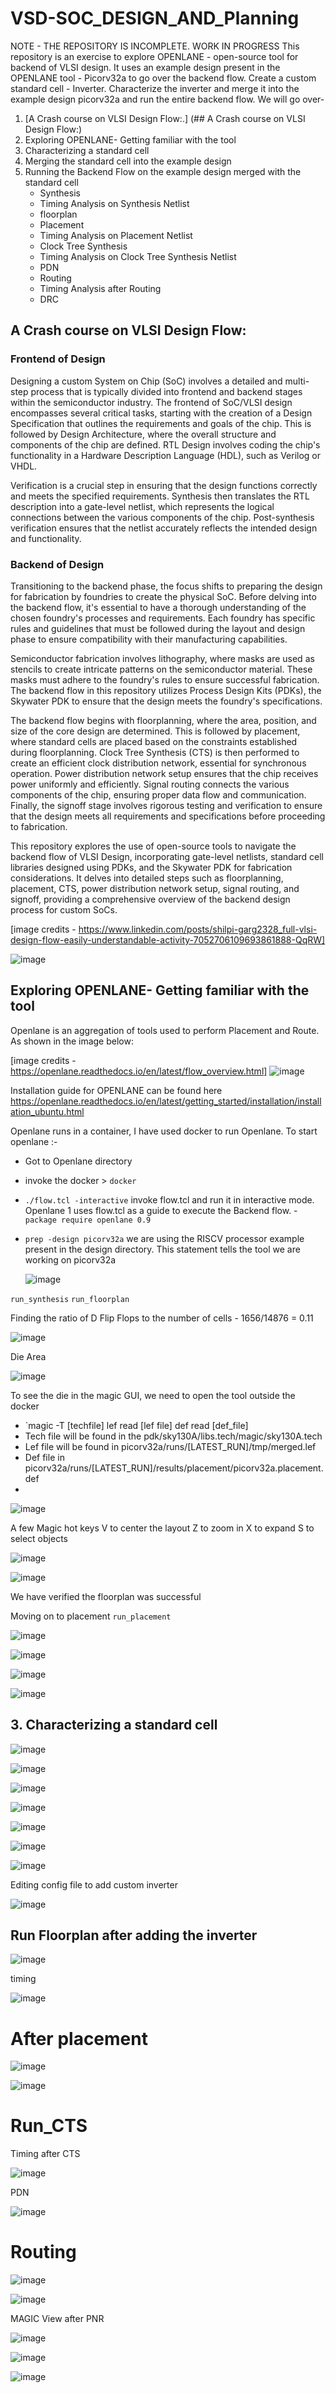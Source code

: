 # VSD-SOC_DESIGN_AND_Planning 
NOTE - THE REPOSITORY IS INCOMPLETE. WORK IN PROGRESS
This repository is an exercise to explore OPENLANE - open-source tool for backend of VLSI design. It uses an example design present in the OPENLANE tool - Picorv32a to go over the backend flow. Create a custom standard cell - Inverter. Characterize the inverter and merge it into the example design picorv32a and run the entire backend flow.
We will go over-
1. [A Crash course on VLSI Design Flow:.] (## A Crash course on VLSI Design Flow:)
2. Exploring OPENLANE- Getting familiar with the tool
3. Characterizing a standard cell
4. Merging the standard cell into the example design
5. Running the Backend Flow on the example design merged with the standard cell
   - Synthesis
   - Timing Analysis on Synthesis Netlist
   - floorplan
   - Placement
   - Timing Analysis on Placement Netlist
   - Clock Tree Synthesis
   - Timing Analysis on Clock Tree Synthesis Netlist
   - PDN
   - Routing
   - Timing Analysis after Routing
   - DRC
      
  
## A Crash course on VLSI Design Flow:
### Frontend of Design
Designing a custom System on Chip (SoC) involves a detailed and multi-step process that is typically divided into frontend and backend stages within the semiconductor industry. The frontend of SoC/VLSI design encompasses several critical tasks, starting with the creation of a Design Specification that outlines the requirements and goals of the chip. This is followed by Design Architecture, where the overall structure and components of the chip are defined. RTL Design involves coding the chip's functionality in a Hardware Description Language (HDL), such as Verilog or VHDL.

Verification is a crucial step in ensuring that the design functions correctly and meets the specified requirements. Synthesis then translates the RTL description into a gate-level netlist, which represents the logical connections between the various components of the chip. Post-synthesis verification ensures that the netlist accurately reflects the intended design and functionality.

### Backend of Design
Transitioning to the backend phase, the focus shifts to preparing the design for fabrication by foundries to create the physical SoC. Before delving into the backend flow, it's essential to have a thorough understanding of the chosen foundry's processes and requirements. Each foundry has specific rules and guidelines that must be followed during the layout and design phase to ensure compatibility with their manufacturing capabilities.

Semiconductor fabrication involves lithography, where masks are used as stencils to create intricate patterns on the semiconductor material. These masks must adhere to the foundry's rules to ensure successful fabrication. The backend flow in this repository utilizes Process Design Kits (PDKs), the Skywater PDK  to ensure that the design meets the foundry's specifications.

The backend flow begins with floorplanning, where the area, position, and size of the core design are determined. This is followed by placement, where standard cells are placed based on the constraints established during floorplanning. Clock Tree Synthesis (CTS) is then performed to create an efficient clock distribution network, essential for synchronous operation. Power distribution network setup ensures that the chip receives power uniformly and efficiently. Signal routing connects the various components of the chip, ensuring proper data flow and communication. Finally, the signoff stage involves rigorous testing and verification to ensure that the design meets all requirements and specifications before proceeding to fabrication.

This repository explores the use of open-source tools to navigate the backend flow of VLSI Design, incorporating gate-level netlists, standard cell libraries designed using PDKs, and the Skywater PDK for fabrication considerations. It delves into detailed steps such as floorplanning, placement, CTS, power distribution network setup, signal routing, and signoff, providing a comprehensive overview of the backend design process for custom SoCs.

[image credits - https://www.linkedin.com/posts/shilpi-garg2328_full-vlsi-design-flow-easily-understandable-activity-7052706109693861888-QqRW]


![image](https://github.com/Komal-design-vlsi/VSD-SOC_DESIGN_AND_Planning/assets/35945573/44cc0e3d-3741-425b-9531-cd9f3ae2de83)

 ## Exploring OPENLANE- Getting familiar with the tool
 
Openlane is an aggregation of tools used to perform Placement and Route. As shown in the image below:

[image credits - https://openlane.readthedocs.io/en/latest/flow_overview.html]
![image](https://github.com/Komal-design-vlsi/VSD-SOC_DESIGN_AND_Planning/assets/35945573/c6595b73-b3c6-43d6-a519-5d6827bb7f5d)

Installation guide for OPENLANE can be found here https://openlane.readthedocs.io/en/latest/getting_started/installation/installation_ubuntu.html

Openlane runs in a container, I have used docker to run Openlane.
To start openlane :-
- Got to Openlane directory
- invoke the docker > `docker`
- `./flow.tcl -interactive`   invoke flow.tcl and run it in interactive mode. Openlane 1 uses flow.tcl as a guide to execute the Backend flow.
-`package require openlane 0.9`
- `prep -design picorv32a`    we are using the RISCV processor example present in the design directory. This statement tells the tool we are working on picorv32a
  
  ![image](https://github.com/Komal-design-vlsi/VSD-SOC_DESIGN_AND_Planning/assets/35945573/308923d7-287c-4061-a7eb-2632d335790d)

`run_synthesis`
`run_floorplan`

Finding the ratio of D Flip Flops to the number of cells - 1656/14876 = 0.11

![image](https://github.com/Komal-design-vlsi/VSD-SOC_DESIGN_AND_Planning/assets/35945573/bd14eb15-ed6b-440b-93b7-619ca2092c28)

Die Area

![image](https://github.com/Komal-design-vlsi/VSD-SOC_DESIGN_AND_Planning/assets/35945573/ac8c0b9d-685a-4e10-b75d-814004e0700a)

To see the die in the magic GUI, we need to open the tool outside the docker

- `magic -T [techfile] lef read [lef file] def read [def_file]
- Tech file will be found in the pdk/sky130A/libs.tech/magic/sky130A.tech
- Lef file will be found in picorv32a/runs/[LATEST_RUN]/tmp/merged.lef
- Def file in picorv32a/runs/[LATEST_RUN]/results/placement/picorv32a.placement.def
- 
![image](https://github.com/Komal-design-vlsi/VSD-SOC_DESIGN_AND_Planning/assets/35945573/9405eb1d-f591-4e65-b375-b257f91caf01)

A few Magic hot keys
V to center the layout
Z to zoom in
X to expand
S to select objects

![image](https://github.com/Komal-design-vlsi/VSD-SOC_DESIGN_AND_Planning/assets/35945573/c1c3132f-b0d8-4f62-9fd9-512162346f75)

![image](https://github.com/Komal-design-vlsi/VSD-SOC_DESIGN_AND_Planning/assets/35945573/29780d9a-1a84-43ca-95a7-ac4b1686a99a)

We have verified the floorplan was successful

Moving on to placement
`run_placement`

![image](https://github.com/Komal-design-vlsi/VSD-SOC_DESIGN_AND_Planning/assets/35945573/9f63fb37-2ab7-47b8-9590-f147ff8a95bb)

![image](https://github.com/Komal-design-vlsi/VSD-SOC_DESIGN_AND_Planning/assets/35945573/e003b610-661b-4f20-a2e5-47daa9ecd1f7)

![image](https://github.com/Komal-design-vlsi/VSD-SOC_DESIGN_AND_Planning/assets/35945573/63faa590-be29-4a90-a569-0ce3c3afc34b)

![image](https://github.com/Komal-design-vlsi/VSD-SOC_DESIGN_AND_Planning/assets/35945573/c6525ae8-cec7-40a2-a5d7-bc6ad884647f)

## 3. Characterizing a standard cell
![image](https://github.com/Komal-design-vlsi/VSD-SOC_DESIGN_AND_Planning/assets/35945573/eb7bea38-13b7-4696-94ed-58090240e72b)

![image](https://github.com/Komal-design-vlsi/VSD-SOC_DESIGN_AND_Planning/assets/35945573/3081c06a-2eab-40ab-96f5-36c0a161aff7)


![image](https://github.com/Komal-design-vlsi/VSD-SOC_DESIGN_AND_Planning/assets/35945573/7f3fabb8-b53a-4503-8acd-ac5445fc7f6c)


![image](https://github.com/Komal-design-vlsi/VSD-SOC_DESIGN_AND_Planning/assets/35945573/3ba49f91-bc68-4758-8925-40d8499b0711)



![image](https://github.com/Komal-design-vlsi/VSD-SOC_DESIGN_AND_Planning/assets/35945573/f0d4aa4d-dc65-456b-8ee5-34b4d6779e23)


![image](https://github.com/Komal-design-vlsi/VSD-SOC_DESIGN_AND_Planning/assets/35945573/35983bc1-fca5-4e50-8238-61e83fd7465c)



![image](https://github.com/Komal-design-vlsi/VSD-SOC_DESIGN_AND_Planning/assets/35945573/61649038-29bd-463e-8ded-a29b4a23cb99)

Editing config file to add custom inverter

![image](https://github.com/Komal-design-vlsi/VSD-SOC_DESIGN_AND_Planning/assets/35945573/a526e9e5-26f8-4c9a-bbc6-07d4e2f02ac3)


## Run Floorplan after adding the inverter

![image](https://github.com/Komal-design-vlsi/VSD-SOC_DESIGN_AND_Planning/assets/35945573/28f81c3d-e813-4fb7-b43d-9e43d2a0f410)

timing

![image](https://github.com/Komal-design-vlsi/VSD-SOC_DESIGN_AND_Planning/assets/35945573/5bcae0d3-daf5-4b58-8c09-7bfcfc11ba17)

# After placement


![image](https://github.com/Komal-design-vlsi/VSD-SOC_DESIGN_AND_Planning/assets/35945573/dfcae03c-6910-40c2-8900-1881c4b10992)


![image](https://github.com/Komal-design-vlsi/VSD-SOC_DESIGN_AND_Planning/assets/35945573/b7f596f3-283f-4914-8835-08ea5de48537)

# Run_CTS
Timing after CTS

![image](https://github.com/Komal-design-vlsi/VSD-SOC_DESIGN_AND_Planning/assets/35945573/49be02d1-95a7-413e-848b-3ac6d30fb6cc)

PDN


![image](https://github.com/Komal-design-vlsi/VSD-SOC_DESIGN_AND_Planning/assets/35945573/72cc876a-08c8-44f8-9135-76cfc255049f)

# Routing


![image](https://github.com/Komal-design-vlsi/VSD-SOC_DESIGN_AND_Planning/assets/35945573/11695ac0-2c1c-415a-8bc9-98668594b61a)


![image](https://github.com/Komal-design-vlsi/VSD-SOC_DESIGN_AND_Planning/assets/35945573/0fd67ada-61b2-4228-86aa-886199f28806)

MAGIC View after PNR

![image](https://github.com/Komal-design-vlsi/VSD-SOC_DESIGN_AND_Planning/assets/35945573/2ece5c41-1a88-4cde-8aed-59141041adbb)


![image](https://github.com/Komal-design-vlsi/VSD-SOC_DESIGN_AND_Planning/assets/35945573/e323f772-8395-4b21-8443-e6701e6c4673)


![image](https://github.com/Komal-design-vlsi/VSD-SOC_DESIGN_AND_Planning/assets/35945573/a437e8eb-daea-4fd5-acc7-1dc4e4f16e37)











